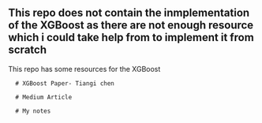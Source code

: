 ## This repo does not contain the inmplementation of the XGBoost as there are not enough resource which i could take help from to implement it from scratch

This repo has some resources for the XGBoost

      # XGBoost Paper- Tiangi chen

      # Medium Article

      # My notes
      
